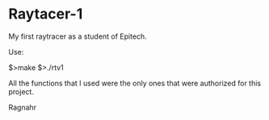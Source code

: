 Raytacer-1
==========

My first raytracer as a student of Epitech.

Use:

$>make
$>./rtv1

All the functions that I used were the only ones that were authorized for this project.

Ragnahr
